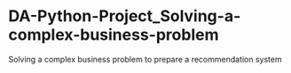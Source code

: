 # DA-Python-Project_Solving-a-complex-business-problem
Solving a complex business problem to prepare a recommendation system
